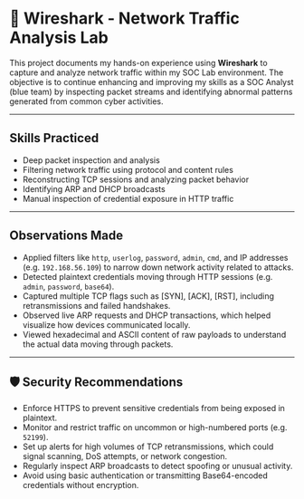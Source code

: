 # 🧪 Wireshark - Network Traffic Analysis Lab

This project documents my hands-on experience using **Wireshark** to capture and analyze network traffic within my SOC Lab environment. The objective is to continue enhancing and improving my skills as a SOC Analyst (blue team) by inspecting packet streams and identifying abnormal patterns generated from common cyber activities.

---

##   Skills Practiced

- Deep packet inspection and analysis
- Filtering network traffic using protocol and content rules
- Reconstructing TCP sessions and analyzing packet behavior
- Identifying ARP and DHCP broadcasts
- Manual inspection of credential exposure in HTTP traffic

---

##   Observations Made

- Applied filters like `http`, `userlog`, `password`, `admin`, `cmd`, and IP addresses (e.g. `192.168.56.109`) to narrow down network activity related to attacks.
- Detected plaintext credentials moving through HTTP sessions (e.g. `admin`, `password`, `base64`).
- Captured multiple TCP flags such as [SYN], [ACK], [RST], including retransmissions and failed handshakes.
- Observed live ARP requests and DHCP transactions, which helped visualize how devices communicated locally.
- Viewed hexadecimal and ASCII content of raw payloads to understand the actual data moving through packets.

---

## 🛡️ Security Recommendations

- Enforce HTTPS to prevent sensitive credentials from being exposed in plaintext.
- Monitor and restrict traffic on uncommon or high-numbered ports (e.g. `52199`).
- Set up alerts for high volumes of TCP retransmissions, which could signal scanning, DoS attempts, or network congestion.
- Regularly inspect ARP broadcasts to detect spoofing or unusual activity.
- Avoid using basic authentication or transmitting Base64-encoded credentials without encryption.

